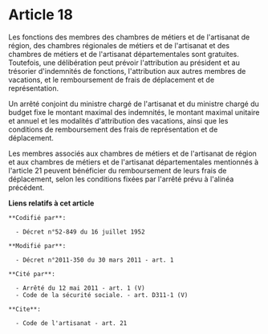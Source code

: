 # Article 18

Les fonctions des membres des chambres de métiers et de l'artisanat de région, des chambres régionales de métiers et de
l'artisanat et des chambres de métiers et de l'artisanat départementales sont gratuites. Toutefois, une délibération peut
prévoir l'attribution au président et au trésorier d'indemnités de fonctions, l'attribution aux autres membres de vacations,
et le remboursement de frais de déplacement et de représentation. 

Un arrêté conjoint du ministre chargé de l'artisanat et du ministre chargé du budget fixe le montant maximal des indemnités,
le montant maximal unitaire et annuel et les modalités d'attribution des vacations, ainsi que les conditions de remboursement
des frais de représentation et de déplacement. 

Les membres associés aux chambres de métiers et de l'artisanat de région et aux chambres de métiers et de l'artisanat
départementales mentionnés à l'article 21 peuvent bénéficier du remboursement de leurs frais de déplacement, selon les
conditions fixées par l'arrêté prévu à l'alinéa précédent.

**Liens relatifs à cet article**

	**Codifié par**:

	  - Décret n°52-849 du 16 juillet 1952

	**Modifié par**:

	  - Décret n°2011-350 du 30 mars 2011 - art. 1

	**Cité par**:

	  - Arrêté du 12 mai 2011 - art. 1 (V)
	  - Code de la sécurité sociale. - art. D311-1 (V)

	**Cite**:

	  - Code de l'artisanat - art. 21
